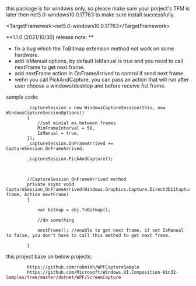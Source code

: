 this package is for windows only, so please make sure your porject's TFM is later then net5.0-windows10.0.17763 to make sure install successfully.

\<TargetFramework>net5.0-windows10.0.17763\</TargetFramework>

**1.1.0 (2021/10/30) release note: **

* fix a bug which the ToBitmap extension method not work on some hardware.
* add IsManual options, by default IsManual is true and you need to call nextFrame to get next frame.
* add nextFrame action in OnFrameArrived to control if send next frame.
* wehn you call PickAndCapture, you can pass an action that will run after user choose a windows/desktop and before receive fist frame. 

sample code:

```
        _captureSession = new WindowsCaptureSession(this, new WindowsCaptureSessionOptions()
        {
            //set minial ms between frames
            MinFrameInterval = 50,
            IsManual = true,
        });
        _captureSession.OnFrameArrived += CaptureSession_OnFrameArrived;

        _captureSession.PickAndCapture();



        //CaptureSession_OnFrameArrived method
        private async void CaptureSession_OnFrameArrived(Windows.Graphics.Capture.Direct3D11CaptureFrame frame, Action nextFrame)
        {

            var bitmap = obj.ToBitmap();

            //do something

            nextFrame(); //enable to get next frame, if set IsManual to false, you don't have to call this method to get next frame.

        }
```

this project base on below projects:

```
        https://github.com/robmikh/WPFCaptureSample
        https://github.com/Microsoft/Windows.UI.Composition-Win32-Samples/tree/master/dotnet/WPF/ScreenCapture
```
